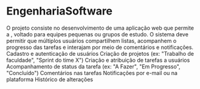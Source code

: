 # EngenhariaSoftware
O projeto consiste no desenvolvimento de uma aplicação web que permite a , voltado para equipes pequenas ou grupos de estudo. O sistema deve permitir que múltiplos usuários compartilhem listas, acompanhem o progresso das tarefas e interajam por meio de comentários e notificações.  
Cadastro e autenticação de usuários
Criação de projetos (ex: "Trabalho de faculdade", "Sprint do time X")
Criação e atribuição de tarefas a usuários
Acompanhamento de status da tarefa (ex: "A Fazer", "Em Progresso", "Concluído")
Comentários nas tarefas
Notificações por e-mail ou na plataforma
Histórico de alterações
